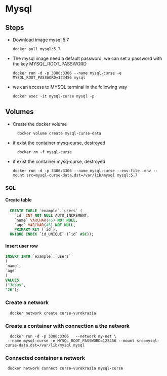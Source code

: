 # Mysql

## Steps

* Download image mysql 5.7

  ``` docker
  docker pull mysql:5.7
  ```

* The mysql image need a default password, we can set a password with the key MYSQL_ROOT_PASSWORD
  ``` docker
  docker run -d -p 3306:3306 --name mysql-curse -e MYSQL_ROOT_PASSWORD=123456 mysql
  ```

* we can access to MYSQL terminal in the following way
  ``` docker
  docker exec -it mysql-curse mysql -p
  ```

## Volumes

* Create the docker volume

  ``` docker
    docker volume create mysql-curse-data
    ```
* if exist the container mysq-curse, destroyed

  ``` docker
    docker rm -f mysql-curse
  ```
* if exist the container mysq-curse, destroyed
  ``` docker
  docker run -d -p 3306:3306 --name mysql-curse --env-file .env --mount src=mysql-curse-data,dst=/var/lib/mysql mysql:5.7 
  ``` 

### SQL

#### Create table
``` sql
  CREATE TABLE `example`.`users` (
    `id` INT NOT NULL AUTO_INCREMENT,
    `name` VARCHAR(45) NOT NULL,
    `age` VARCHAR(45) NOT NULL,
    PRIMARY KEY (`id`),
  UNIQUE INDEX `id_UNIQUE` (`id` ASC));
```
#### Insert user row 
``` sql
INSERT INTO `example`.`users`
(
`name`,
`age`
)
VALUES
("Jesus",
"26");
``` 

### Create a network
``` docker
  docker network create curse-vurokrazia
``` 
###  Create a container with connection a the network
``` docker
  docker run -d -p 3306:3306   --network my-net \
 --name mysql-curse -e MYSQL_ROOT_PASSWORD=123456 --mount src=mysql-curse-data,dst=/var/lib/mysql mysql
``` 

###  Connected container a network
``` docker
 docker network connect curse-vurokrazia mysql-curse
``` 
